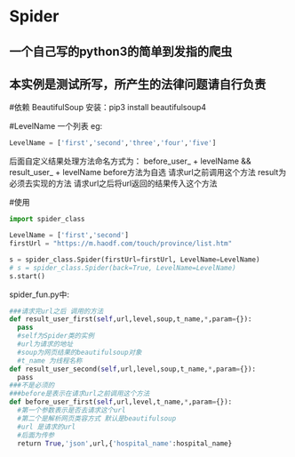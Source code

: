 # Spider
一个自己写的python3的简单到发指的爬虫
----

本实例是测试所写，所产生的法律问题请自行负责
-----

#依赖
BeautifulSoup 安装：pip3 install beautifulsoup4

#LevelName
一个列表 eg:
```python
LevelName = ['first','second','three','four','five']
```
后面自定义结果处理方法命名方式为：
before_user_ + levelName  && result_user_ + levelName
before方法为自选 请求url之前调用这个方法
result为必须去实现的方法 请求url之后将url返回的结果传入这个方法

#使用
```python
import spider_class

LevelName = ['first','second']
firstUrl = "https://m.haodf.com/touch/province/list.htm"

s = spider_class.Spider(firstUrl=firstUrl, LevelName=LevelName)
# s = spider_class.Spider(back=True, LevelName=LevelName)
s.start()
```
spider_fun.py中:
```python
###请求完url之后 调用的方法
def result_user_first(self,url,level,soup,t_name,*,param={}):
  pass
  #self为Spider类的实例
  #url为请求的地址
  #soup为网页结果的beautifulsoup对象
  #t_name 为线程名称
def result_user_second(self,url,level,soup,t_name,*,param={}):
  pass
###不是必须的
###before是表示在请求url之前调用这个方法
def before_user_first(self,url,level,t_name,*,param={}):
  #第一个参数表示是否去请求这个url
  #第二个是解析网页类容方式 默认是beautifulsoup 
  #url 是请求的url
  #后面为传参
  return True,'json',url,{'hospital_name':hospital_name}
```
